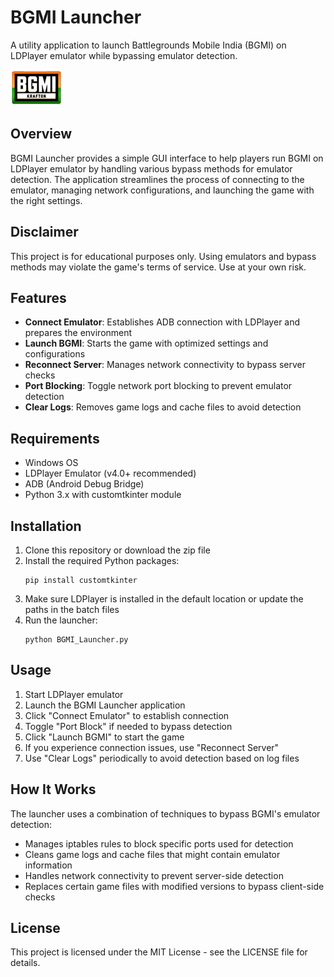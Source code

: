 # BGMI Launcher

A utility application to launch Battlegrounds Mobile India (BGMI) on LDPlayer emulator while bypassing emulator detection.

![BGMI Launcher](https://github.com/daemon-001/BGMI-Launcher/blob/main/logo.png)

## Overview

BGMI Launcher provides a simple GUI interface to help players run BGMI on LDPlayer emulator by handling various bypass methods for emulator detection. The application streamlines the process of connecting to the emulator, managing network configurations, and launching the game with the right settings.

## Disclaimer

This project is for educational purposes only. Using emulators and bypass methods may violate the game's terms of service. Use at your own risk.


## Features

- **Connect Emulator**: Establishes ADB connection with LDPlayer and prepares the environment
- **Launch BGMI**: Starts the game with optimized settings and configurations
- **Reconnect Server**: Manages network connectivity to bypass server checks
- **Port Blocking**: Toggle network port blocking to prevent emulator detection
- **Clear Logs**: Removes game logs and cache files to avoid detection

## Requirements

- Windows OS
- LDPlayer Emulator (v4.0+ recommended)
- ADB (Android Debug Bridge)
- Python 3.x with customtkinter module

## Installation

1. Clone this repository or download the zip file
2. Install the required Python packages:
   ```
   pip install customtkinter
   ```
3. Make sure LDPlayer is installed in the default location or update the paths in the batch files
4. Run the launcher:
   ```
   python BGMI_Launcher.py
   ```

## Usage

1. Start LDPlayer emulator
2. Launch the BGMI Launcher application
3. Click "Connect Emulator" to establish connection
4. Toggle "Port Block" if needed to bypass detection
5. Click "Launch BGMI" to start the game
6. If you experience connection issues, use "Reconnect Server"
7. Use "Clear Logs" periodically to avoid detection based on log files

## How It Works

The launcher uses a combination of techniques to bypass BGMI's emulator detection:

- Manages iptables rules to block specific ports used for detection
- Cleans game logs and cache files that might contain emulator information
- Handles network connectivity to prevent server-side detection
- Replaces certain game files with modified versions to bypass client-side checks

## License

This project is licensed under the MIT License - see the LICENSE file for details.
